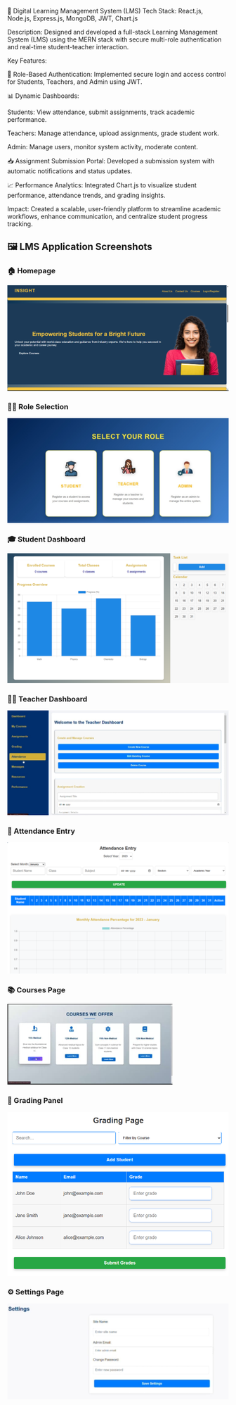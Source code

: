 📘 Digital Learning Management System (LMS)
Tech Stack: React.js, Node.js, Express.js, MongoDB, JWT, Chart.js

Description:
Designed and developed a full-stack Learning Management System (LMS) using the MERN stack with secure multi-role authentication and real-time student-teacher interaction.

Key Features:

🔐 Role-Based Authentication: Implemented secure login and access control for Students, Teachers, and Admin using JWT.

📊 Dynamic Dashboards:

Students: View attendance, submit assignments, track academic performance.

Teachers: Manage attendance, upload assignments, grade student work.

Admin: Manage users, monitor system activity, moderate content.

📥 Assignment Submission Portal: Developed a submission system with automatic notifications and status updates.

📈 Performance Analytics: Integrated Chart.js to visualize student performance, attendance trends, and grading insights.

Impact:
Created a scalable, user-friendly platform to streamline academic workflows, enhance communication, and centralize student progress tracking.

## 🖼️ LMS Application Screenshots

### 🏠 Homepage
![Homepage](homepage.png)

### 🧑‍💼 Role Selection
![Role Selection](role%20selection.png)

### 🎓 Student Dashboard
![Student Dashboard](studentDashboard.png)

### 👩‍🏫 Teacher Dashboard
![Teacher Dashboard](teacherDashboard.png)

### 📅 Attendance Entry
![Attendance Entry](attendanceEntry.png)

### 📚 Courses Page
![Courses](courses.png)

### 📝 Grading Panel
![Grading](grading.png)

### ⚙️ Settings Page
![Settings](settings.png)


